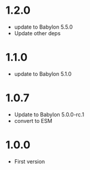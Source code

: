# 1.2.0

- update to Babylon 5.5.0
- Update other deps

# 1.1.0

- update to Babylon 5.1.0

# 1.0.7

- Update to Babylon 5.0.0-rc.1
- convert to ESM

# 1.0.0

- First version
